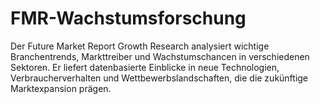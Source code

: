 # FMR-Wachstumsforschung
Der Future Market Report Growth Research analysiert wichtige Branchentrends, Markttreiber und Wachstumschancen in verschiedenen Sektoren. Er liefert datenbasierte Einblicke in neue Technologien, Verbraucherverhalten und Wettbewerbslandschaften, die die zukünftige Marktexpansion prägen.
